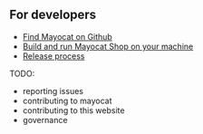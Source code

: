 <!---------------------
  layout: community
  title: Community
  --------------------->

For developers
--------------

- [Find Mayocat on Github](http://github.com/mayocat/)
- [Build and run Mayocat Shop on your machine](/building-guide)
- [Release process](/release-process)

TODO:

- reporting issues
- contributing to mayocat
- contributing to this website
- governance
